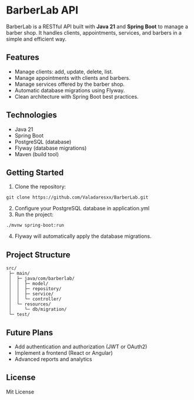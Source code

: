 # BarberLab API

BarberLab is a RESTful API built with **Java 21** and **Spring Boot** to manage a barber shop. 
It handles clients, appointments, services, and barbers in a simple and efficient way.

## Features

- Manage clients: add, update, delete, list.
- Manage appointments with clients and barbers.
- Manage services offered by the barber shop.
- Automatic database migrations using Flyway.
- Clean architecture with Spring Boot best practices.

## Technologies

- Java 21
- Spring Boot
- PostgreSQL (database)
- Flyway (database migrations)
- Maven (build tool)

## Getting Started

1. Clone the repository:

```
git clone https://github.com/Valadaresxx/BarberLab.git
```
2. Configure your PostgreSQL database in application.yml
3. Run the project:
```
./mvnw spring-boot:run
```
4. Flyway will automatically apply the database migrations.

## Project Structure 
```
src/
 ├─ main/
 │  ├─ java/com/barberlab/
 │  │  ├─ model/
 │  │  ├─ repository/
 │  │  ├─ service/
 │  │  └─ controller/
 │  └─ resources/
 │     └─ db/migration/
 └─ test/
```

## Future Plans
- Add authentication and authorization (JWT or OAuth2)
- Implement a frontend (React or Angular)
- Advanced reports and analytics

## License 
Mit License
